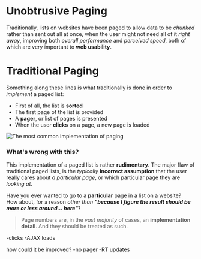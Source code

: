 # Unobtrusive Paging #

Traditionally, lists on websites have been paged to allow data to be _chunked_ rather than sent out all at once, when the user might not need all of it _right away_, improving both _overall performance_ and _perceived speed_, both of which are very important to **web usability**.

# Traditional Paging #

Something along these lines is what traditionally is done in order to _implement_ a paged list:

- First of all, the list is **sorted**
- The first page of the list is provided
- A **pager**, or list of pages is presented
- When the user **clicks** on a page, a new page is loaded

![The most common implementation of paging][1]


### What's wrong with this? ###

This implementation of a paged list is rather **rudimentary**. The major flaw of traditional paged lists, is the _typically_ **incorrect assumption** that the user really cares about _a particular page_, or which particular page they are _looking at_.

Have you ever wanted to go to a **particular** page in a list on a website?  
How about, for a reason _other than **"because I figure the result should be more or less around... here"**_?

> Page numbers are, in the _vast majority_ of cases, an **implementation detail**. And they should be treated as such.

-clicks
-AJAX loads

how could it be improved?
-no pager
-RT updates


  [1]: /img/uploads/traditional-pager.png